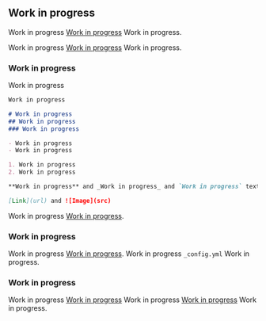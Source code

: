 ## Work in progress

Work in progress [Work in progress](https://github.com/DNAbased/DataFramed/edit/master/README.md) Work in progress.

Work in progress [Work in progress](https://jekyllrb.com/) Work in progress.

### Work in progress

Work in progress

```markdown
Work in progress

# Work in progress
## Work in progress
### Work in progress

- Work in progress
- Work in progress

1. Work in progress
2. Work in progress

**Work in progress** and _Work in progress_ and `Work in progress` text

[Link](url) and ![Image](src)
```

Work in progress [Work in progress](https://guides.github.com/features/mastering-markdown/).

### Work in progress

Work in progress [Work in progress](https://github.com/DNAbased/DataFramed/settings). Work in progress `_config.yml` Work in progress.

### Work in progress

Work in progress [Work in progress](https://help.github.com/categories/github-pages-basics/) Work in progress [Work in progress](https://github.com/contact) Work in progress.
